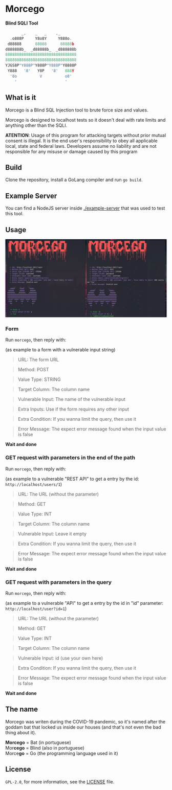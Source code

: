 # Morcego

**Blind SQLI Tool**

```go
       _,    _   _    ,_
  .o888P     Y8o8Y     Y888o.
 d88888      88888      88888b
d888888b_  _d88888b_  _d888888b
8888888888888888888888888888888
8888888888888888888888888888888
YJGS8P"Y888P"Y888P"Y888P"Y8888P
 Y888   '8'   Y8P   '8'   888Y
  '8o          V          o8'
    '                     '
```

## What is it
Morcego is a Blind SQL Injection tool to brute force size and values.

Morcego is designed to localhost tests so it doesn't deal with rate limits and anything other than the SQLI.

**ATENTION**: Usage of this program for attacking targets without prior mutual consent is illegal.
It is the end user's responsibility to obey all applicable local, state and federal laws.
Developers assume no liability and are not responsible for any misuse or damage caused by this program

## Build
Clone the repository, install a GoLang compiler and run `go build`.

## Example Server
You can find a NodeJS server inside [./example-server](./example-server) that 
was used to test this tool.

## Usage
![Screenshot](./screenshot.png)
### Form
Run `morcego`, then reply with:

(as example to a form with a vulnerable input string)

> URL: The form URL

> Method: POST

> Value Type: STRING

> Target Column: The column name

> Vulnerable Input: The name of the vulnerable input

> Extra Inputs: Use if the form requires any other input

> Extra Condition: If you wanna limit the query, then use it

> Error Message: The expect error message found when the input value is false

**Wait and done**

### GET request with parameters in the end of the path
Run `morcego`, then reply with:

(as example to a vulnerable "REST API" to get a entry by the id: `http://localhost/users/1`)

> URL: The URL (without the parameter)

> Method: GET

> Value Type: INT

> Target Column: The column name

> Vulnerable Input: Leave it empty

> Extra Condition: If you wanna limit the query, then use it

> Error Message: The expect error message found when the input value is false

**Wait and done**

### GET request with parameters in the query
Run `morcego`, then reply with:

(as example to a vulnerable "API" to get a entry by the id in "id" parameter: `http://localhost/user?id=1`)

> URL: The URL (without the parameter)

> Method: GET

> Value Type: INT

> Target Column: The column name

> Vulnerable Input: id (use your own here)

> Extra Condition: If you wanna limit the query, then use it

> Error Message: The expect error message found when the input value is false

**Wait and done**

## The name
Morcego was writen during the COVID-19 pandemic, so it's named after the goddam bat that locked us inside our houses (and that's not even the bad thing about it).

**Morcego** = Bat (in portuguese)  
Mor**cego** = Blind (also in portuguese)  
Morce**go** = Go (the programming language used in it)

## License
`GPL-2.0`, for more information, see the [LICENSE](./LICENSE) file.
